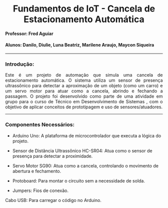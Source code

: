 <h1 align = center> Fundamentos de IoT - Cancela de Estacionamento Automática </h1>
<h4> Professor: Fred Aguiar </h4>
<h4> Alunos: Danilo, Diulie, Luna Beatriz, Marilene Araujo, Maycon Siqueira </h4>

<hr>
<h3> Introdução: </h3>

<p align="justify">
  Este é um projeto de automação que simula uma cancela de estacionamento automática. O sistema utiliza um sensor de presença ultrassônico para detectar a aproximação de um objeto (como um carro) e um servo motor para atuar como a cancela, abrindo e fechando a passagem. O projeto foi desenvolvido como parte de uma atividade em grupo para o curso de Técnico em Desenvolvimento de Sistemas , com o objetivo de aplicar conceitos de prototipagem e uso de sensores/atuadores.
  
<hr>
<h3> Componentes Necessários: </h3>

- Arduino Uno: A plataforma de microcontrolador que executa a lógica do projeto.

- Sensor de Distância Ultrassônico HC-SR04: Atua como o sensor de presença para detectar a proximidade.

- Servo Motor SG90: Atua como a cancela, controlando o movimento de abertura e fechamento.

- Protoboard: Para montar o circuito sem a necessidade de solda.

- Jumpers: Fios de conexão.

Cabo USB: Para carregar o código no Arduino.

